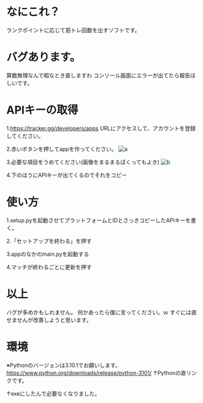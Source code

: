 # なにこれ？
ランクポイントに応じて筋トレ回数を出すソフトです。

# バグあります。
算数無理なんで暇なとき直しますわ
コンソール画面にエラーが出てたら報告ほしいです。

# APIキーの取得
1.https://tracker.gg/developers/apps
URLにアクセスして、アカウントを登録してください。

2.赤いボタンを押してappを作ってください。
![a](https://i.gyazo.com/7a587b0b13837e6b02804559f73e3de2.png)

3.必要な項目をうめてください(画像をまるまるぱくってもよき)
![b](https://i.gyazo.com/e18fedd9584eef802b69160b30c03de4.png)

4.下のほうにAPIキーが出てくるのでそれをコピー

# 使い方
1.setup.pyを起動させてプラットフォームとIDとさっきコピーしたAPIキーを書く。

2.「セットアップを終わる」を押す

3.appのなかのmain.pyを起動する

4.マッチが終わるごとに更新を押す

# 以上
バグが多めかもしれません。
何かあったら僕に言ってください。ｗ
すぐには直せませんが改善しようと思います。



# 環境
※Pythonのバージョンは3.10.1でお願いします。
https://www.python.org/downloads/release/python-3101/
↑Pythonの直リンクです。

↑exeにしたんで必要なくなりました。
